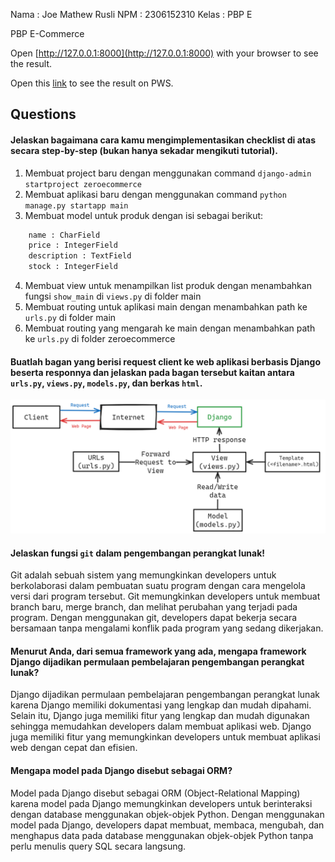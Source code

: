 Nama : Joe Mathew Rusli
NPM : 2306152310
Kelas : PBP E

PBP E-Commerce

Open [http://127.0.0.1:8000](http://127.0.0.1:8000) with your browser to see the result.

Open this [link](http://joe-mathew-zeroecommerce.pbp.cs.ui.ac.id/) to see the result on PWS.
## Questions
#### Jelaskan bagaimana cara kamu mengimplementasikan checklist di atas secara step-by-step (bukan hanya sekadar mengikuti tutorial).
1. Membuat project baru dengan menggunakan command `django-admin startproject zeroecommerce`
2. Membuat aplikasi baru dengan menggunakan command `python manage.py startapp main`
3. Membuat model untuk produk dengan isi sebagai berikut:
```python
    name : CharField
    price : IntegerField
    description : TextField
    stock : IntegerField
```
4. Membuat view untuk menampilkan list produk dengan menambahkan fungsi `show_main` di `views.py` di folder main
5. Membuat routing untuk aplikasi main dengan menambahkan path ke `urls.py` di folder main
6. Membuat routing yang mengarah ke main dengan menambahkan path ke `urls.py` di folder zeroecommerce

#### Buatlah bagan yang berisi request client ke web aplikasi berbasis Django beserta responnya dan jelaskan pada bagan tersebut kaitan antara `urls.py`, `views.py`, `models.py`, dan berkas `html`.
![alt text](image.png)

#### Jelaskan fungsi `git` dalam pengembangan perangkat lunak!
Git adalah sebuah sistem yang memungkinkan developers untuk berkolaborasi dalam pembuatan suatu program dengan cara mengelola versi dari program tersebut. Git memungkinkan developers untuk membuat branch baru, merge branch, dan melihat perubahan yang terjadi pada program. Dengan menggunakan git, developers dapat bekerja secara bersamaan tanpa mengalami konflik pada program yang sedang dikerjakan.

#### Menurut Anda, dari semua framework yang ada, mengapa framework Django dijadikan permulaan pembelajaran pengembangan perangkat lunak?
Django dijadikan permulaan pembelajaran pengembangan perangkat lunak karena Django memiliki dokumentasi yang lengkap dan mudah dipahami. Selain itu, Django juga memiliki fitur yang lengkap dan mudah digunakan sehingga memudahkan developers dalam membuat aplikasi web. Django juga memiliki fitur yang memungkinkan developers untuk membuat aplikasi web dengan cepat dan efisien.

#### Mengapa model pada Django disebut sebagai ORM?
Model pada Django disebut sebagai ORM (Object-Relational Mapping) karena model pada Django memungkinkan developers untuk berinteraksi dengan database menggunakan objek-objek Python. Dengan menggunakan model pada Django, developers dapat membuat, membaca, mengubah, dan menghapus data pada database menggunakan objek-objek Python tanpa perlu menulis query SQL secara langsung.